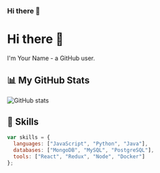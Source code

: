 ### Hi there 👋

<!--
**TNeri1/TNeri1** is a ✨ _special_ ✨ repository because its `README.md` (this file) appears on your GitHub profile.

Here are some ideas to get you started:

- 🔭 I’m currently working on ...
- 🌱 I’m currently learning ...
- 👯 I’m looking to collaborate on ...
- 🤔 I’m looking for help with ...
- 💬 Ask me about ...
- 📫 How to reach me: ...
- 😄 Pronouns: ...
- ⚡ Fun fact: ...
-->

# Hi there 👋

I'm Your Name - a GitHub user.

## 📊 My GitHub Stats

![GitHub stats](https://github-readme-stats.vercel.app/api?username=yourusername&show_icons=true)

## 💼 Skills

```javascript
var skills = {
  languages: ["JavaScript", "Python", "Java"],
  databases: ["MongoDB", "MySQL", "PostgreSQL"],
  tools: ["React", "Redux", "Node", "Docker"]
};
